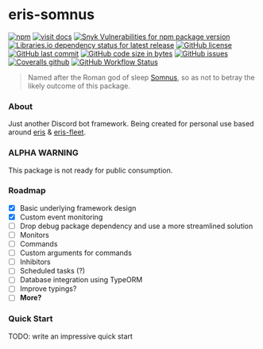 # eris-somnus

[![npm](https://img.shields.io/npm/v/eris-somnus)][npm]
[![visit docs](https://img.shields.io/badge/docs-TypeDoc-informational)][docs]
[![Snyk Vulnerabilities for npm package version](https://img.shields.io/snyk/vulnerabilities/npm/eris-somnus)][npm]
[![Libraries.io dependency status for latest release](https://img.shields.io/librariesio/release/npm/eris-somnus)][npm]
[![GitHub license](https://img.shields.io/github/license/zikeji/eris-somnus)](https://github.com/zikeji/eris-somnus/blob/master/LICENSE)
[![GitHub last commit](https://img.shields.io/github/last-commit/zikeji/eris-somnus)][github]
[![GitHub code size in bytes](https://img.shields.io/github/languages/code-size/zikeji/eris-somnus)][github]
[![GitHub issues](https://img.shields.io/github/issues/zikeji/eris-somnus)](https://github.com/zikeji/eris-somnus/issues)
[![Coveralls github](https://img.shields.io/coveralls/github/zikeji/eris-somnus)][github]
[![GitHub Workflow Status](https://img.shields.io/github/workflow/status/zikeji/eris-somnus/Lint,%20Test,%20Build,%20&%20Coverage)][github]

[npm]: https://www.npmjs.com/package/eris-somnus
[github]: https://github.com/zikeji/eris-somnus
[docs]: https://eris-somnus.zikeji.com

> Named after the Roman god of sleep [Somnus](https://mythology.wikia.org/wiki/Somnus), so as not to betray the likely outcome of this package.

### About

Just another Discord bot framework. Being created for personal use based around [eris](https://github.com/abalabahaha/eris) & [eris-fleet](https://github.com/danclay/eris-fleet).

### ALPHA WARNING

This package is not ready for public consumption.

### Roadmap

- [x] Basic underlying framework design
- [x] Custom event monitoring
- [ ] Drop debug package dependency and use a more streamlined solution
- [ ] Monitors
- [ ] Commands
- [ ] Custom arguments for commands
- [ ] Inhibitors
- [ ] Scheduled tasks (?)
- [ ] Database integration using TypeORM
- [ ] Improve typings?
- [ ] **More?**

### Quick Start

TODO: write an impressive quick start
